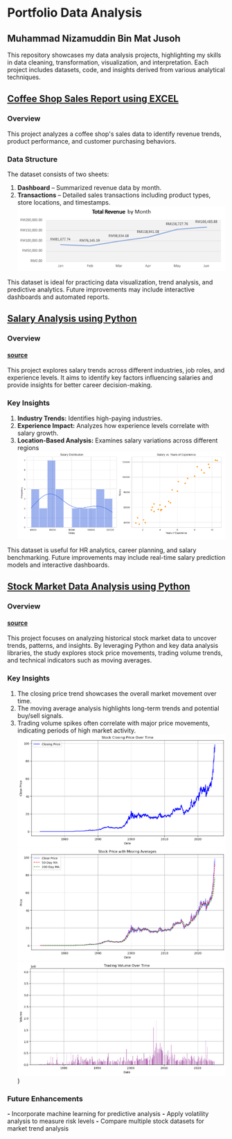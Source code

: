 # Portfolio Data Analysis
## Muhammad Nizamuddin Bin Mat Jusoh
This repository showcases my data analysis projects, highlighting my skills in data cleaning, transformation, visualization, and interpretation. Each project includes datasets, code, and insights derived from various analytical techniques.
## [Coffee Shop Sales Report using EXCEL ](https://1drv.ms/x/c/9e8fde36bdd38ef5/EbsMWrWA39hNpL1_-i9ysI8BHEGLN4I6-1CnlZuLc9zwiw?e=xCHc4R)
### Overview
This project analyzes a coffee shop's sales data to identify revenue trends, product performance, and customer purchasing behaviors.
### Data Structure
The dataset consists of two sheets:
1. **Dashboard** – Summarized revenue data by month.
2. **Transactions** – Detailed sales transactions including product types, store locations, and timestamps.
![alt text](https://github.com/MJnizam/Portfolio-Project/blob/main/excel_coffee.PNG)

This dataset is ideal for practicing data visualization, trend analysis, and predictive analytics. Future improvements may include interactive dashboards and automated reports.
## [Salary Analysis using Python](https://github.com/MJnizam/Portfolio-Project/blob/main/Salary_Analysis.ipynb)
### Overview
#### [source](https://github.com/MJnizam/Portfolio-Project/blob/main/Salary_dataset.csv)
This project explores salary trends across different industries, job roles, and experience levels. It aims to identify key factors influencing salaries and provide insights for better career decision-making.
### Key Insights
1. **Industry Trends:** Identifies high-paying industries.
2. **Experience Impact:** Analyzes how experience levels correlate with salary growth.
3. **Location-Based Analysis:** Examines salary variations across different regions
![alt text](https://github.com/MJnizam/Portfolio-Project/blob/main/salary.PNG)

This dataset is useful for HR analytics, career planning, and salary benchmarking. Future improvements may include real-time salary prediction models and interactive dashboards.
 ## [Stock Market Data Analysis using Python](https://github.com/MJnizam/Portfolio-Project/blob/main/stock_analysis.ipynb)
 ### Overview
 #### [source](https://github.com/MJnizam/Portfolio-Project/blob/main/WMT_1970-10-01_2025-01-31.csv)
 This project focuses on analyzing historical stock market data to uncover trends, patterns, and insights. By leveraging Python and key data analysis libraries, the study explores stock price movements, trading volume trends, and technical indicators such as moving averages.
### Key Insights
1. The closing price trend showcases the overall market movement over time.
2. The moving average analysis highlights long-term trends and potential buy/sell signals.
3. Trading volume spikes often correlate with major price movements, indicating periods of high market activity.
![alt text](https://github.com/MJnizam/Portfolio-Project/blob/main/stock.png)
![alt text](https://github.com/MJnizam/Portfolio-Project/blob/main/stock%202.png)
![alt text](https://github.com/MJnizam/Portfolio-Project/blob/main/stock%203.png))

### Future Enhancements
**-** Incorporate machine learning for predictive analysis
**-** Apply volatility analysis to measure risk levels
**-** Compare multiple stock datasets for market trend analysis



